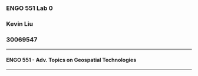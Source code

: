 ### ENGO 551 Lab 0
### Kevin Liu
### 30069547 
------------------
#### ENGO 551 - Adv. Topics on Geospatial Technologies
-------------------
